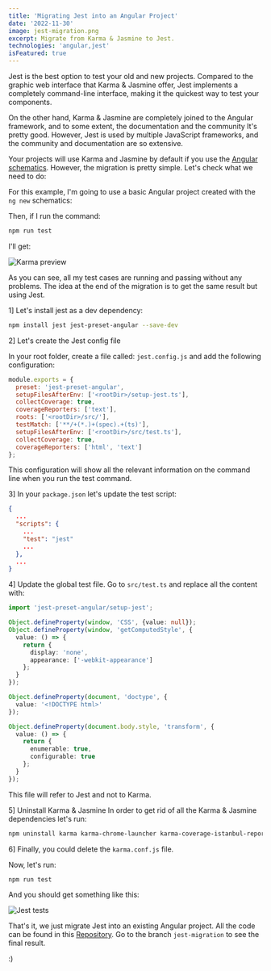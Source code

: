 ```yaml
---
title: 'Migrating Jest into an Angular Project'
date: '2022-11-30'
image: jest-migration.png
excerpt: Migrate from Karma & Jasmine to Jest.
technologies: 'angular,jest'
isFeatured: true
---
```


Jest is the best option to test your old and new projects. Compared to the graphic web interface that Karma & Jasmine offer, 
Jest implements a completely command-line interface, making it the quickest way to test your components.

On the other hand, Karma & Jasmine are completely joined to the Angular framework, and to some extent, the documentation and the community
It's pretty good. However, Jest is used by multiple JavaScript frameworks, and the community and documentation are so extensive.

Your projects will use Karma and Jasmine by default if you use the [Angular schematics](https://angular.io/guide/schematics). However, the migration is pretty simple. Let's check what we need to do:

For this example, I'm going to use a basic Angular project created with the `ng new` schematics:

Then, if I run the command:
```bash
npm run test
```
I'll get:

![Karma preview](karma-preview.png=996x429)

As you can see, all my test cases are running and passing without any problems. The idea at the end
of the migration is to get the same result but using Jest.


1] Let's install jest as a dev dependency:

```bash
npm install jest jest-preset-angular --save-dev
```

2] Let's create the Jest config file

In your root folder, create a file called: `jest.config.js` and add the following configuration:

```javascript
module.exports = {
  preset: 'jest-preset-angular',
  setupFilesAfterEnv: ['<rootDir>/setup-jest.ts'],
  collectCoverage: true,
  coverageReporters: ['text'],
  roots: ['<rootDir>/src/'],
  testMatch: ['**/+(*.)+(spec).+(ts)'],
  setupFilesAfterEnv: ['<rootDir>/src/test.ts'],
  collectCoverage: true,
  coverageReporters: ['html', 'text']
};
```

This configuration will show all the relevant information on the command line when you run the test command.

3] In your `package.json` let's update the test script:
```json
{
  ...
  "scripts": {
    ...
    "test": "jest"
    ...
  },
  ...
}
```

4] Update the global test file. Go to `src/test.ts` and replace all the content with:
```ts
import 'jest-preset-angular/setup-jest';

Object.defineProperty(window, 'CSS', {value: null});
Object.defineProperty(window, 'getComputedStyle', {
  value: () => {
    return {
      display: 'none',
      appearance: ['-webkit-appearance']
    };
  }
});

Object.defineProperty(document, 'doctype', {
  value: '<!DOCTYPE html>'
});

Object.defineProperty(document.body.style, 'transform', {
  value: () => {
    return {
      enumerable: true,
      configurable: true
    };
  }
});
```

This file will refer to Jest and not to Karma.

5] Uninstall Karma & Jasmine
In order to get rid of all the Karma & Jasmine dependencies let's run:
```bash
npm uninstall karma karma-chrome-launcher karma-coverage-istanbul-reporter karma-jasmine karma-jasmine-html-reporter
```

6] Finally, you could delete the `karma.conf.js` file.

Now, let's run:
```bash
npm run test
```

And you should get something like this:

![Jest tests](jest-tests.gif=600x406)

That's it, we just migrate Jest into an existing Angular project. All the code can be found in this
[Repository](https://github.com/Andres2D/angular-jest-migration). Go to the branch `jest-migration` to see the final result.

:)
